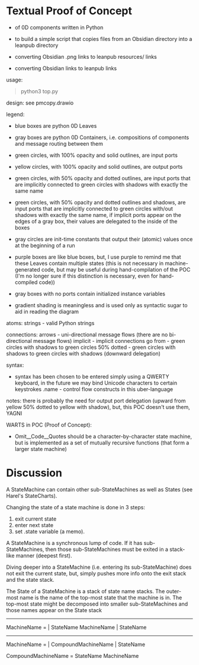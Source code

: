 # Textual Proof of Concept

- of 0D components written in Python 

- to build a simple script that copies files from an Obsidian directory into a leanpub directory

- converting Obsidian .png links to leanpub resources/ links
- converting Obsidian links to leanpub links

usage:
> python3 top.py

design:
see  pmcopy.drawio


legend:
- blue boxes are python 0D Leaves
- gray boxes are python 0D Containers, i.e. compositions of components and message routing between them
- green circles, with 100% opacity and solid outlines, are input ports
- yellow circles, with 100% opacity and solid outlines,  are output ports
- green circles, with 50% opacity and dotted outlines, are input ports that are implicitly connected to green circles with shadows with exactly the same name
- green circles, with 50% opacity and dotted outlines and shadows, are input ports that are implicitly connected to green circles with/out shadows with exactly the same name, if implicit ports appear on the edges of a gray box, their values are delegated to the inside of the boxes
- gray circles are init-time constants that output their (atomic) values once at the beginning of a run
- purple boxes are like blue boxes, but, I use purple to remind me that these Leaves contain multiple states (this is not necessary in machine-generated code, but may be useful during hand-compilation of the POC (I'm no longer sure if this distinction is necessary, even for hand-compiled code))

- gray boxes with no ports contain initialized instance variables

- gradient shading is meaningless and is used only as syntactic sugar to aid in reading the diagram

atoms:
strings - valid Python strings

connections:
arrows - uni-directional message flows (there are no bi-directional message flows)
implicit - implicit connections go from 
	- green circles with shadows to green circles 50% dotted
	- green circles with shadows to green circles with shadows (downward delegation)

syntax:
- syntax has been chosen to be entered simply using a QWERTY keyboard, in the future we may bind Unicode characters to certain keystrokes
.name - control flow constructs in this uber-language

notes:
there is probably the need for output port delegation (upward from yellow 50% dotted to yellow with shadow), but, this POC doesn't use them, YAGNI


WARTS in POC (Proof of Concept):
- Omit__Code__Quotes should be a character-by-character state machine, but is implemented as a set of mutually recursive functions (that form a larger state machine)

# Discussion
A StateMachine can contain other sub-StateMachines as well as States (see Harel's StateCharts).

Changing the state of a state machine is done in 3 steps:
1. exit current state
2. enter next state
3. set .state variable (a memo).

A StateMachine is a synchronous lump of code.  If it has sub-StateMachines, then those sub-StateMachines must be exited in a stack-like manner (deepest first).

Diving deeper into a StateMachine (i.e. entering its sub-StateMachine) does not exit the current state, but, simply pushes more info onto the exit stack and the state stack.

The State of a StateMachine is a stack of state name stacks.  The outer-most name is the name of the top-most state that the machine is in.  The top-most state might be decomposed into smaller sub-StateMachines and those names appear on the State stack

---

MachineName = 
  | StateName MachineName
  | StateName

---

MachineName =
  | CompoundMachineName
  | StateName

CompoundMachineName = StateName MachineName

